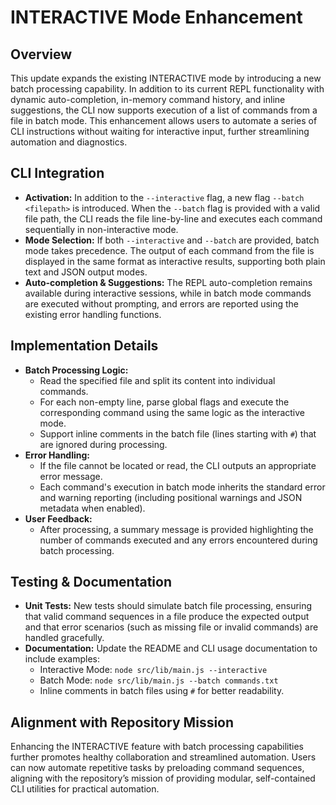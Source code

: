 # INTERACTIVE Mode Enhancement

## Overview
This update expands the existing INTERACTIVE mode by introducing a new batch processing capability. In addition to its current REPL functionality with dynamic auto-completion, in-memory command history, and inline suggestions, the CLI now supports execution of a list of commands from a file in batch mode. This enhancement allows users to automate a series of CLI instructions without waiting for interactive input, further streamlining automation and diagnostics.

## CLI Integration
- **Activation:** In addition to the `--interactive` flag, a new flag `--batch <filepath>` is introduced. When the `--batch` flag is provided with a valid file path, the CLI reads the file line-by-line and executes each command sequentially in non-interactive mode.
- **Mode Selection:** If both `--interactive` and `--batch` are provided, batch mode takes precedence. The output of each command from the file is displayed in the same format as interactive results, supporting both plain text and JSON output modes.
- **Auto-completion & Suggestions:** The REPL auto-completion remains available during interactive sessions, while in batch mode commands are executed without prompting, and errors are reported using the existing error handling functions.

## Implementation Details
- **Batch Processing Logic:**
  - Read the specified file and split its content into individual commands.
  - For each non-empty line, parse global flags and execute the corresponding command using the same logic as the interactive mode.
  - Support inline comments in the batch file (lines starting with `#`) that are ignored during processing.
- **Error Handling:**
  - If the file cannot be located or read, the CLI outputs an appropriate error message.
  - Each command's execution in batch mode inherits the standard error and warning reporting (including positional warnings and JSON metadata when enabled).
- **User Feedback:**
  - After processing, a summary message is provided highlighting the number of commands executed and any errors encountered during batch processing.

## Testing & Documentation
- **Unit Tests:** New tests should simulate batch file processing, ensuring that valid command sequences in a file produce the expected output and that error scenarios (such as missing file or invalid commands) are handled gracefully.
- **Documentation:** Update the README and CLI usage documentation to include examples:
  - Interactive Mode: `node src/lib/main.js --interactive`
  - Batch Mode: `node src/lib/main.js --batch commands.txt`
  - Inline comments in batch files using `#` for better readability.

## Alignment with Repository Mission
Enhancing the INTERACTIVE feature with batch processing capabilities further promotes healthy collaboration and streamlined automation. Users can now automate repetitive tasks by preloading command sequences, aligning with the repository’s mission of providing modular, self-contained CLI utilities for practical automation.